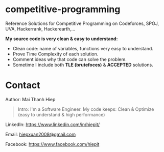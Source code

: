 # competitive-programming
Reference Solutions for Competitive Programming on Codeforces, SPOJ, UVA, Hackerrank, Hackerearth,…

**My source code is very clean & easy to understand:**
- Clean code: name of variables, functions very easy to understand.
- Prove Time Complexity of each solution.
- Comment ideas why that code can solve the problem.
- Sometime I include both **TLE (brutefoces)** & **ACCEPTED** solutions.

# Contact
Author: Mai Thanh Hiep

>Intro: I'm a Software Engineer. My code keeps: Clean & Optimize (easy to understand & high performance)

LinkedIn: https://www.linkedin.com/in/hiepit/

Email: hiepxuan2008@gmail.com

Facebook: https://www.facebook.com/hiepit

